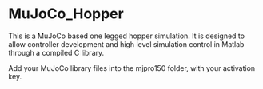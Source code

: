 # MuJoCo_Hopper
This is a MuJoCo based one legged hopper simulation. It is designed to allow controller development and high level simulation control in Matlab through a compiled C library.  

Add your MuJoCo library files into the mjpro150 folder, with your activation key.
